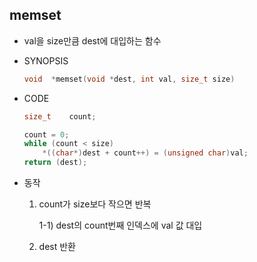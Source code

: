 ## memset

- val을 size만큼 dest에 대입하는 함수

- SYNOPSIS

  ```c
  void	*memset(void *dest, int val, size_t size)
  ```

- CODE

  ```c
  size_t	count;
  
  count = 0;
  while (count < size)
      *((char*)dest + count++) = (unsigned char)val;
  return (dest);
  ```
  
- 동작
  1. count가 size보다 작으면 반복

     1-1) dest의 count번째 인덱스에 val 값 대입

  2. dest 반환